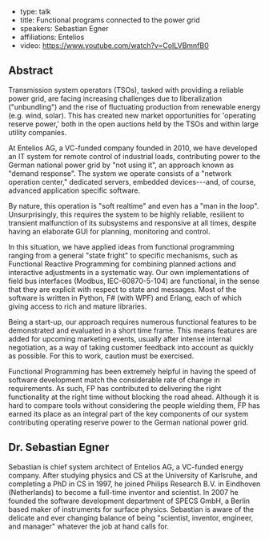- type: talk
- title: Functional programs connected to the power grid
- speakers: Sebastian Egner
- affiliations: Entelios
- video: https://www.youtube.com/watch?v=CoILVBmnfB0

## Abstract
Transmission system operators \(TSOs\), tasked with providing a reliable power
grid, are facing increasing challenges due to liberalization \("unbundling"\)
and the rise of fluctuating production from renewable energy \(e.g. wind, solar\).
This has created new market opportunities for 'operating reserve power,'
both in the open auctions held by the TSOs and within large utility companies.

At Entelios AG, a VC-funded company founded in 2010, we have developed an
IT system for remote control of industrial loads, contributing power to the
German national power grid by "not using it", an approach known as "demand
response". The system we operate consists of a "network operation center,"
dedicated servers, embedded devices---and, of course, advanced application
specific software.

By nature, this operation is "soft realtime" and even has a "man in the loop".
Unsurprisingly, this requires the system to be highly reliable, resilient
to transient malfunction of its subsystems and responsive at all times,
despite having an elaborate GUI for planning, monitoring and control.

In this situation, we have applied ideas from functional programming
ranging from a general "state fright" to specific mechanisms,
such as Functional Reactive Programming for combining planned actions and
interactive adjustments in a systematic way. Our own implementations of
field bus interfaces \(Modbus, IEC-60870-5-104\) are functional, in the sense
that they are explicit with respect to state and messages. Most of the
software is written in Python, F# \(with WPF\) and Erlang, each of which
giving access to rich and mature libraries.

Being a start-up, our approach requires numerous functional features to
be demonstrated and evaluated in a short time frame.
This means features are added for upcoming marketing events, usually after
intense internal negotiation, as a way of taking customer feedback into
account as quickly as possible. For this to work, caution must be exercised.

Functional Programming has been extremely helpful in having the speed of
software development match the considerable rate of change in requirements.
As such, FP has contributed to delivering the right functionality at the
right time without blocking the road ahead. Although it is hard to compare
tools without considering the people wielding them, FP has earned its place
as an integral part of the key components of our system contributing
operating reserve power to the German national power grid.

## Dr. Sebastian Egner
Sebastian is chief system architect of Entelios AG,
a VC-funded energy company.
After studying physics and CS at the University of Karlsruhe,
and completing a PhD in CS in 1997, he joined Philips Research B.V.
in Eindhoven \(Netherlands\) to become a full-time inventor and scientist.
In 2007 he founded the software development department of SPECS GmbH, 
a Berlin based maker of instruments for surface physics.
Sebastian is aware of the delicate and ever changing balance of being
"scientist, inventor, engineer, and manager" whatever the job at hand
calls for.
